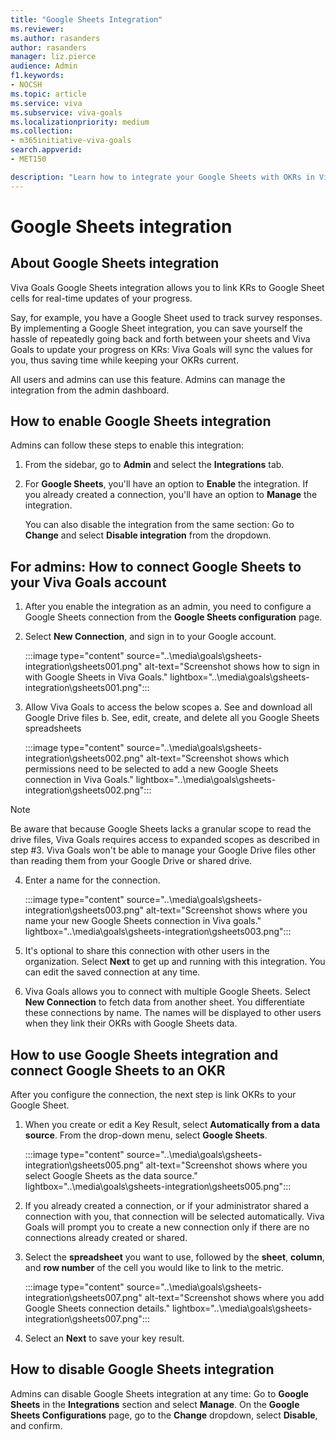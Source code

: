 ```yaml
---
title: "Google Sheets Integration"
ms.reviewer: 
ms.author: rasanders
author: rasanders
manager: liz.pierce
audience: Admin
f1.keywords:
- NOCSH
ms.topic: article
ms.service: viva
ms.subservice: viva-goals
ms.localizationpriority: medium
ms.collection:  
- m365initiative-viva-goals
search.appverid:
- MET150

description: "Learn how to integrate your Google Sheets with OKRs in Viva Goals."
---
```


# Google Sheets integration

## About Google Sheets integration

Viva Goals Google Sheets integration allows you to link KRs to Google Sheet cells for real-time updates of your progress. 
  
Say, for example, you have a Google Sheet used to track survey responses. By implementing a Google Sheet integration, you can save yourself the hassle of repeatedly going back and forth between your sheets and Viva Goals to update your progress on KRs: Viva Goals will sync the values for you, thus saving time while keeping your OKRs current.
  
All users and admins can use this feature. Admins can manage the integration from the admin dashboard.

## How to enable Google Sheets integration

Admins can follow these steps to enable this integration:

1. From the sidebar, go to **Admin** and select the **Integrations** tab.

2. For **Google Sheets**, you'll have an option to **Enable** the integration. If you already created a connection, you'll have an option to **Manage** the integration.
  
   You can also disable the integration from the same section: Go to **Change** and select **Disable integration** from the dropdown.

## For admins: How to connect Google Sheets to your Viva Goals account

1. After you enable the integration as an admin, you need to configure a Google Sheets connection from the **Google Sheets configuration** page.

2. Select **New Connection**, and sign in to your Google account.

    :::image type="content" source="..\media\goals\gsheets-integration\gsheets001.png" alt-text="Screenshot shows how to sign in with Google Sheets in Viva Goals." lightbox="..\media\goals\gsheets-integration\gsheets001.png":::


3. Allow Viva Goals to access the below scopes
    a. See and download all Google Drive files
    b. See, edit, create, and delete all you Google Sheets spreadsheets

      :::image type="content" source="..\media\goals\gsheets-integration\gsheets002.png" alt-text="Screenshot shows which permissions need to be selected to add a new Google Sheets connection in Viva Goals." lightbox="..\media\goals\gsheets-integration\gsheets002.png":::


> [!NOTE]
> Be aware that because Google Sheets lacks a granular scope to read the drive files, Viva Goals requires access to expanded scopes as described in step #3. Viva Goals won't be able to manage your Google Drive files other than reading them from your Google Drive or shared drive. 

4. Enter a name for the connection.
  
    :::image type="content" source="..\media\goals\gsheets-integration\gsheets003.png" alt-text="Screenshot shows where you name your new Google Sheets connection in Viva goals." lightbox="..\media\goals\gsheets-integration\gsheets003.png":::

5. It's optional to share this connection with other users in the organization. Select **Next** to get up and running with this integration. You can edit the saved connection at any time.

6. Viva Goals allows you to connect with multiple Google Sheets. Select **New Connection** to fetch data from another sheet. You differentiate these connections by name. The names will be displayed to other users when they link their OKRs with Google Sheets data.

## How to use Google Sheets integration and connect Google Sheets to an OKR

After you configure the connection, the next step is link OKRs to your Google Sheet.

1. When you create or edit a Key Result, select **Automatically from a data source**. From the drop-down menu, select **Google Sheets**.
  
    :::image type="content" source="..\media\goals\gsheets-integration\gsheets005.png" alt-text="Screenshot shows where you select Google Sheets as the data source." lightbox="..\media\goals\gsheets-integration\gsheets005.png":::

2. If you already created a connection, or if your administrator shared a connection with you, that connection will be selected automatically. Viva Goals will prompt you to create a new connection only if there are no connections already created or shared.

3. Select the **spreadsheet** you want to use, followed by the **sheet**, **column**, and **row number** of the cell you would like to link to the metric.
  
    :::image type="content" source="..\media\goals\gsheets-integration\gsheets007.png" alt-text="Screenshot shows where you add Google Sheets connection details." lightbox="..\media\goals\gsheets-integration\gsheets007.png":::

4. Select an **Next** to save your key result.

## How to disable Google Sheets integration

Admins can disable Google Sheets integration at any time: Go to **Google Sheets** in the **Integrations** section and select **Manage**. On the **Google Sheets Configurations** page, go to the **Change** dropdown, select **Disable**, and confirm.